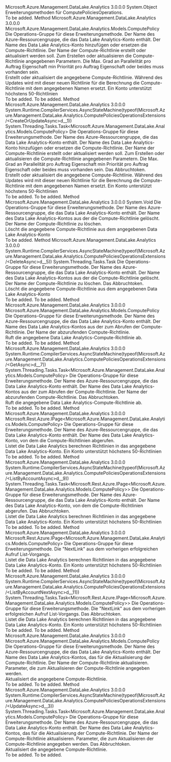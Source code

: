 <Type Name="ComputePoliciesOperationsExtensions" FullName="Microsoft.Azure.Management.DataLake.Analytics.ComputePoliciesOperationsExtensions">
  <TypeSignature Language="C#" Value="public static class ComputePoliciesOperationsExtensions" />
  <TypeSignature Language="ILAsm" Value=".class public auto ansi abstract sealed beforefieldinit ComputePoliciesOperationsExtensions extends System.Object" />
  <TypeSignature Language="DocId" Value="T:Microsoft.Azure.Management.DataLake.Analytics.ComputePoliciesOperationsExtensions" />
  <TypeSignature Language="VB.NET" Value="Public Module ComputePoliciesOperationsExtensions" />
  <TypeSignature Language="F#" Value="type ComputePoliciesOperationsExtensions = class" />
  <AssemblyInfo>
    <AssemblyName>Microsoft.Azure.Management.DataLake.Analytics</AssemblyName>
    <AssemblyVersion>3.0.0.0</AssemblyVersion>
  </AssemblyInfo>
  <Base>
    <BaseTypeName>System.Object</BaseTypeName>
  </Base>
  <Interfaces />
  <Docs>
    <summary>
            Erweiterungsmethoden für ComputePoliciesOperations.
            </summary>
    <remarks>To be added.</remarks>
  </Docs>
  <Members>
    <Member MemberName="CreateOrUpdate">
      <MemberSignature Language="C#" Value="public static Microsoft.Azure.Management.DataLake.Analytics.Models.ComputePolicy CreateOrUpdate (this Microsoft.Azure.Management.DataLake.Analytics.IComputePoliciesOperations operations, string resourceGroupName, string accountName, string computePolicyName, Microsoft.Azure.Management.DataLake.Analytics.Models.ComputePolicyCreateOrUpdateParameters parameters);" />
      <MemberSignature Language="ILAsm" Value=".method public static hidebysig class Microsoft.Azure.Management.DataLake.Analytics.Models.ComputePolicy CreateOrUpdate(class Microsoft.Azure.Management.DataLake.Analytics.IComputePoliciesOperations operations, string resourceGroupName, string accountName, string computePolicyName, class Microsoft.Azure.Management.DataLake.Analytics.Models.ComputePolicyCreateOrUpdateParameters parameters) cil managed" />
      <MemberSignature Language="DocId" Value="M:Microsoft.Azure.Management.DataLake.Analytics.ComputePoliciesOperationsExtensions.CreateOrUpdate(Microsoft.Azure.Management.DataLake.Analytics.IComputePoliciesOperations,System.String,System.String,System.String,Microsoft.Azure.Management.DataLake.Analytics.Models.ComputePolicyCreateOrUpdateParameters)" />
      <MemberSignature Language="VB.NET" Value="&lt;Extension()&gt;&#xA;Public Function CreateOrUpdate (operations As IComputePoliciesOperations, resourceGroupName As String, accountName As String, computePolicyName As String, parameters As ComputePolicyCreateOrUpdateParameters) As ComputePolicy" />
      <MemberSignature Language="F#" Value="static member CreateOrUpdate : Microsoft.Azure.Management.DataLake.Analytics.IComputePoliciesOperations * string * string * string * Microsoft.Azure.Management.DataLake.Analytics.Models.ComputePolicyCreateOrUpdateParameters -&gt; Microsoft.Azure.Management.DataLake.Analytics.Models.ComputePolicy" Usage="Microsoft.Azure.Management.DataLake.Analytics.ComputePoliciesOperationsExtensions.CreateOrUpdate (operations, resourceGroupName, accountName, computePolicyName, parameters)" />
      <MemberType>Method</MemberType>
      <AssemblyInfo>
        <AssemblyName>Microsoft.Azure.Management.DataLake.Analytics</AssemblyName>
        <AssemblyVersion>3.0.0.0</AssemblyVersion>
      </AssemblyInfo>
      <ReturnValue>
        <ReturnType>Microsoft.Azure.Management.DataLake.Analytics.Models.ComputePolicy</ReturnType>
      </ReturnValue>
      <Parameters>
        <Parameter Name="operations" Type="Microsoft.Azure.Management.DataLake.Analytics.IComputePoliciesOperations" RefType="this" />
        <Parameter Name="resourceGroupName" Type="System.String" />
        <Parameter Name="accountName" Type="System.String" />
        <Parameter Name="computePolicyName" Type="System.String" />
        <Parameter Name="parameters" Type="Microsoft.Azure.Management.DataLake.Analytics.Models.ComputePolicyCreateOrUpdateParameters" />
      </Parameters>
      <Docs>
        <param name="operations">
            Die Operations-Gruppe für diese Erweiterungsmethode.
            </param>
        <param name="resourceGroupName">
            Der Name des Azure-Ressourcengruppe, die das Data Lake Analytics-Konto enthält.
            </param>
        <param name="accountName">
            Der Name des Data Lake Analytics-Konto hinzufügen oder ersetzen die Compute-Richtlinie.
            </param>
        <param name="computePolicyName">
            Der Name der Compute-Richtlinie erstellt oder aktualisiert werden soll.
            </param>
        <param name="parameters">
            Zum Erstellen oder aktualisieren die Compute-Richtlinie angegebenen Parametern. Die Max. Grad an Parallelität pro Auftrag Eigenschaft min Priorität pro Auftrag Eigenschaft oder beides muss vorhanden sein.
            </param>
        <summary>
            Erstellt oder aktualisiert die angegebene Compute-Richtlinie. Während des Updates wird mit dieser neuen Richtlinie für die Berechnung die Compute-Richtlinie mit dem angegebenen Namen ersetzt. Ein Konto unterstützt höchstens 50-Richtlinien
            </summary>
        <returns>To be added.</returns>
        <remarks>To be added.</remarks>
      </Docs>
    </Member>
    <Member MemberName="CreateOrUpdateAsync">
      <MemberSignature Language="C#" Value="public static System.Threading.Tasks.Task&lt;Microsoft.Azure.Management.DataLake.Analytics.Models.ComputePolicy&gt; CreateOrUpdateAsync (this Microsoft.Azure.Management.DataLake.Analytics.IComputePoliciesOperations operations, string resourceGroupName, string accountName, string computePolicyName, Microsoft.Azure.Management.DataLake.Analytics.Models.ComputePolicyCreateOrUpdateParameters parameters, System.Threading.CancellationToken cancellationToken = null);" />
      <MemberSignature Language="ILAsm" Value=".method public static hidebysig class System.Threading.Tasks.Task`1&lt;class Microsoft.Azure.Management.DataLake.Analytics.Models.ComputePolicy&gt; CreateOrUpdateAsync(class Microsoft.Azure.Management.DataLake.Analytics.IComputePoliciesOperations operations, string resourceGroupName, string accountName, string computePolicyName, class Microsoft.Azure.Management.DataLake.Analytics.Models.ComputePolicyCreateOrUpdateParameters parameters, valuetype System.Threading.CancellationToken cancellationToken) cil managed" />
      <MemberSignature Language="DocId" Value="M:Microsoft.Azure.Management.DataLake.Analytics.ComputePoliciesOperationsExtensions.CreateOrUpdateAsync(Microsoft.Azure.Management.DataLake.Analytics.IComputePoliciesOperations,System.String,System.String,System.String,Microsoft.Azure.Management.DataLake.Analytics.Models.ComputePolicyCreateOrUpdateParameters,System.Threading.CancellationToken)" />
      <MemberSignature Language="F#" Value="static member CreateOrUpdateAsync : Microsoft.Azure.Management.DataLake.Analytics.IComputePoliciesOperations * string * string * string * Microsoft.Azure.Management.DataLake.Analytics.Models.ComputePolicyCreateOrUpdateParameters * System.Threading.CancellationToken -&gt; System.Threading.Tasks.Task&lt;Microsoft.Azure.Management.DataLake.Analytics.Models.ComputePolicy&gt;" Usage="Microsoft.Azure.Management.DataLake.Analytics.ComputePoliciesOperationsExtensions.CreateOrUpdateAsync (operations, resourceGroupName, accountName, computePolicyName, parameters, cancellationToken)" />
      <MemberType>Method</MemberType>
      <AssemblyInfo>
        <AssemblyName>Microsoft.Azure.Management.DataLake.Analytics</AssemblyName>
        <AssemblyVersion>3.0.0.0</AssemblyVersion>
      </AssemblyInfo>
      <Attributes>
        <Attribute>
          <AttributeName>System.Runtime.CompilerServices.AsyncStateMachine(typeof(Microsoft.Azure.Management.DataLake.Analytics.ComputePoliciesOperationsExtensions/&lt;CreateOrUpdateAsync&gt;d__1))</AttributeName>
        </Attribute>
      </Attributes>
      <ReturnValue>
        <ReturnType>System.Threading.Tasks.Task&lt;Microsoft.Azure.Management.DataLake.Analytics.Models.ComputePolicy&gt;</ReturnType>
      </ReturnValue>
      <Parameters>
        <Parameter Name="operations" Type="Microsoft.Azure.Management.DataLake.Analytics.IComputePoliciesOperations" RefType="this" />
        <Parameter Name="resourceGroupName" Type="System.String" />
        <Parameter Name="accountName" Type="System.String" />
        <Parameter Name="computePolicyName" Type="System.String" />
        <Parameter Name="parameters" Type="Microsoft.Azure.Management.DataLake.Analytics.Models.ComputePolicyCreateOrUpdateParameters" />
        <Parameter Name="cancellationToken" Type="System.Threading.CancellationToken" />
      </Parameters>
      <Docs>
        <param name="operations">
            Die Operations-Gruppe für diese Erweiterungsmethode.
            </param>
        <param name="resourceGroupName">
            Der Name des Azure-Ressourcengruppe, die das Data Lake Analytics-Konto enthält.
            </param>
        <param name="accountName">
            Der Name des Data Lake Analytics-Konto hinzufügen oder ersetzen die Compute-Richtlinie.
            </param>
        <param name="computePolicyName">
            Der Name der Compute-Richtlinie erstellt oder aktualisiert werden soll.
            </param>
        <param name="parameters">
            Zum Erstellen oder aktualisieren die Compute-Richtlinie angegebenen Parametern. Die Max. Grad an Parallelität pro Auftrag Eigenschaft min Priorität pro Auftrag Eigenschaft oder beides muss vorhanden sein.
            </param>
        <param name="cancellationToken">
            Das Abbruchtoken.
            </param>
        <summary>
            Erstellt oder aktualisiert die angegebene Compute-Richtlinie. Während des Updates wird mit dieser neuen Richtlinie für die Berechnung die Compute-Richtlinie mit dem angegebenen Namen ersetzt. Ein Konto unterstützt höchstens 50-Richtlinien
            </summary>
        <returns>To be added.</returns>
        <remarks>To be added.</remarks>
      </Docs>
    </Member>
    <Member MemberName="Delete">
      <MemberSignature Language="C#" Value="public static void Delete (this Microsoft.Azure.Management.DataLake.Analytics.IComputePoliciesOperations operations, string resourceGroupName, string accountName, string computePolicyName);" />
      <MemberSignature Language="ILAsm" Value=".method public static hidebysig void Delete(class Microsoft.Azure.Management.DataLake.Analytics.IComputePoliciesOperations operations, string resourceGroupName, string accountName, string computePolicyName) cil managed" />
      <MemberSignature Language="DocId" Value="M:Microsoft.Azure.Management.DataLake.Analytics.ComputePoliciesOperationsExtensions.Delete(Microsoft.Azure.Management.DataLake.Analytics.IComputePoliciesOperations,System.String,System.String,System.String)" />
      <MemberSignature Language="VB.NET" Value="&lt;Extension()&gt;&#xA;Public Sub Delete (operations As IComputePoliciesOperations, resourceGroupName As String, accountName As String, computePolicyName As String)" />
      <MemberSignature Language="F#" Value="static member Delete : Microsoft.Azure.Management.DataLake.Analytics.IComputePoliciesOperations * string * string * string -&gt; unit" Usage="Microsoft.Azure.Management.DataLake.Analytics.ComputePoliciesOperationsExtensions.Delete (operations, resourceGroupName, accountName, computePolicyName)" />
      <MemberType>Method</MemberType>
      <AssemblyInfo>
        <AssemblyName>Microsoft.Azure.Management.DataLake.Analytics</AssemblyName>
        <AssemblyVersion>3.0.0.0</AssemblyVersion>
      </AssemblyInfo>
      <ReturnValue>
        <ReturnType>System.Void</ReturnType>
      </ReturnValue>
      <Parameters>
        <Parameter Name="operations" Type="Microsoft.Azure.Management.DataLake.Analytics.IComputePoliciesOperations" RefType="this" />
        <Parameter Name="resourceGroupName" Type="System.String" />
        <Parameter Name="accountName" Type="System.String" />
        <Parameter Name="computePolicyName" Type="System.String" />
      </Parameters>
      <Docs>
        <param name="operations">
            Die Operations-Gruppe für diese Erweiterungsmethode.
            </param>
        <param name="resourceGroupName">
            Der Name des Azure-Ressourcengruppe, die das Data Lake Analytics-Konto enthält.
            </param>
        <param name="accountName">
            Der Name des Data Lake Analytics-Kontos aus der die Compute-Richtlinie gelöscht.
            </param>
        <param name="computePolicyName">
            Der Name der Compute-Richtlinie zu löschen.
            </param>
        <summary>
            Löscht die angegebene Compute-Richtlinie aus dem angegebenen Data Lake Analytics-Konto
            </summary>
        <remarks>To be added.</remarks>
      </Docs>
    </Member>
    <Member MemberName="DeleteAsync">
      <MemberSignature Language="C#" Value="public static System.Threading.Tasks.Task DeleteAsync (this Microsoft.Azure.Management.DataLake.Analytics.IComputePoliciesOperations operations, string resourceGroupName, string accountName, string computePolicyName, System.Threading.CancellationToken cancellationToken = null);" />
      <MemberSignature Language="ILAsm" Value=".method public static hidebysig class System.Threading.Tasks.Task DeleteAsync(class Microsoft.Azure.Management.DataLake.Analytics.IComputePoliciesOperations operations, string resourceGroupName, string accountName, string computePolicyName, valuetype System.Threading.CancellationToken cancellationToken) cil managed" />
      <MemberSignature Language="DocId" Value="M:Microsoft.Azure.Management.DataLake.Analytics.ComputePoliciesOperationsExtensions.DeleteAsync(Microsoft.Azure.Management.DataLake.Analytics.IComputePoliciesOperations,System.String,System.String,System.String,System.Threading.CancellationToken)" />
      <MemberSignature Language="F#" Value="static member DeleteAsync : Microsoft.Azure.Management.DataLake.Analytics.IComputePoliciesOperations * string * string * string * System.Threading.CancellationToken -&gt; System.Threading.Tasks.Task" Usage="Microsoft.Azure.Management.DataLake.Analytics.ComputePoliciesOperationsExtensions.DeleteAsync (operations, resourceGroupName, accountName, computePolicyName, cancellationToken)" />
      <MemberType>Method</MemberType>
      <AssemblyInfo>
        <AssemblyName>Microsoft.Azure.Management.DataLake.Analytics</AssemblyName>
        <AssemblyVersion>3.0.0.0</AssemblyVersion>
      </AssemblyInfo>
      <Attributes>
        <Attribute>
          <AttributeName>System.Runtime.CompilerServices.AsyncStateMachine(typeof(Microsoft.Azure.Management.DataLake.Analytics.ComputePoliciesOperationsExtensions/&lt;DeleteAsync&gt;d__5))</AttributeName>
        </Attribute>
      </Attributes>
      <ReturnValue>
        <ReturnType>System.Threading.Tasks.Task</ReturnType>
      </ReturnValue>
      <Parameters>
        <Parameter Name="operations" Type="Microsoft.Azure.Management.DataLake.Analytics.IComputePoliciesOperations" RefType="this" />
        <Parameter Name="resourceGroupName" Type="System.String" />
        <Parameter Name="accountName" Type="System.String" />
        <Parameter Name="computePolicyName" Type="System.String" />
        <Parameter Name="cancellationToken" Type="System.Threading.CancellationToken" />
      </Parameters>
      <Docs>
        <param name="operations">
            Die Operations-Gruppe für diese Erweiterungsmethode.
            </param>
        <param name="resourceGroupName">
            Der Name des Azure-Ressourcengruppe, die das Data Lake Analytics-Konto enthält.
            </param>
        <param name="accountName">
            Der Name des Data Lake Analytics-Kontos aus der die Compute-Richtlinie gelöscht.
            </param>
        <param name="computePolicyName">
            Der Name der Compute-Richtlinie zu löschen.
            </param>
        <param name="cancellationToken">
            Das Abbruchtoken.
            </param>
        <summary>
            Löscht die angegebene Compute-Richtlinie aus dem angegebenen Data Lake Analytics-Konto
            </summary>
        <returns>To be added.</returns>
        <remarks>To be added.</remarks>
      </Docs>
    </Member>
    <Member MemberName="Get">
      <MemberSignature Language="C#" Value="public static Microsoft.Azure.Management.DataLake.Analytics.Models.ComputePolicy Get (this Microsoft.Azure.Management.DataLake.Analytics.IComputePoliciesOperations operations, string resourceGroupName, string accountName, string computePolicyName);" />
      <MemberSignature Language="ILAsm" Value=".method public static hidebysig class Microsoft.Azure.Management.DataLake.Analytics.Models.ComputePolicy Get(class Microsoft.Azure.Management.DataLake.Analytics.IComputePoliciesOperations operations, string resourceGroupName, string accountName, string computePolicyName) cil managed" />
      <MemberSignature Language="DocId" Value="M:Microsoft.Azure.Management.DataLake.Analytics.ComputePoliciesOperationsExtensions.Get(Microsoft.Azure.Management.DataLake.Analytics.IComputePoliciesOperations,System.String,System.String,System.String)" />
      <MemberSignature Language="VB.NET" Value="&lt;Extension()&gt;&#xA;Public Function Get (operations As IComputePoliciesOperations, resourceGroupName As String, accountName As String, computePolicyName As String) As ComputePolicy" />
      <MemberSignature Language="F#" Value="static member Get : Microsoft.Azure.Management.DataLake.Analytics.IComputePoliciesOperations * string * string * string -&gt; Microsoft.Azure.Management.DataLake.Analytics.Models.ComputePolicy" Usage="Microsoft.Azure.Management.DataLake.Analytics.ComputePoliciesOperationsExtensions.Get (operations, resourceGroupName, accountName, computePolicyName)" />
      <MemberType>Method</MemberType>
      <AssemblyInfo>
        <AssemblyName>Microsoft.Azure.Management.DataLake.Analytics</AssemblyName>
        <AssemblyVersion>3.0.0.0</AssemblyVersion>
      </AssemblyInfo>
      <ReturnValue>
        <ReturnType>Microsoft.Azure.Management.DataLake.Analytics.Models.ComputePolicy</ReturnType>
      </ReturnValue>
      <Parameters>
        <Parameter Name="operations" Type="Microsoft.Azure.Management.DataLake.Analytics.IComputePoliciesOperations" RefType="this" />
        <Parameter Name="resourceGroupName" Type="System.String" />
        <Parameter Name="accountName" Type="System.String" />
        <Parameter Name="computePolicyName" Type="System.String" />
      </Parameters>
      <Docs>
        <param name="operations">
            Die Operations-Gruppe für diese Erweiterungsmethode.
            </param>
        <param name="resourceGroupName">
            Der Name des Azure-Ressourcengruppe, die das Data Lake Analytics-Konto enthält.
            </param>
        <param name="accountName">
            Der Name des Data Lake Analytics-Kontos aus der zum Abrufen der Compute-Richtlinie.
            </param>
        <param name="computePolicyName">
            Der Name der abzurufenden Compute-Richtlinie.
            </param>
        <summary>
            Ruft die angegebene Data Lake Analytics-Compute-Richtlinie ab.
            </summary>
        <returns>To be added.</returns>
        <remarks>To be added.</remarks>
      </Docs>
    </Member>
    <Member MemberName="GetAsync">
      <MemberSignature Language="C#" Value="public static System.Threading.Tasks.Task&lt;Microsoft.Azure.Management.DataLake.Analytics.Models.ComputePolicy&gt; GetAsync (this Microsoft.Azure.Management.DataLake.Analytics.IComputePoliciesOperations operations, string resourceGroupName, string accountName, string computePolicyName, System.Threading.CancellationToken cancellationToken = null);" />
      <MemberSignature Language="ILAsm" Value=".method public static hidebysig class System.Threading.Tasks.Task`1&lt;class Microsoft.Azure.Management.DataLake.Analytics.Models.ComputePolicy&gt; GetAsync(class Microsoft.Azure.Management.DataLake.Analytics.IComputePoliciesOperations operations, string resourceGroupName, string accountName, string computePolicyName, valuetype System.Threading.CancellationToken cancellationToken) cil managed" />
      <MemberSignature Language="DocId" Value="M:Microsoft.Azure.Management.DataLake.Analytics.ComputePoliciesOperationsExtensions.GetAsync(Microsoft.Azure.Management.DataLake.Analytics.IComputePoliciesOperations,System.String,System.String,System.String,System.Threading.CancellationToken)" />
      <MemberSignature Language="F#" Value="static member GetAsync : Microsoft.Azure.Management.DataLake.Analytics.IComputePoliciesOperations * string * string * string * System.Threading.CancellationToken -&gt; System.Threading.Tasks.Task&lt;Microsoft.Azure.Management.DataLake.Analytics.Models.ComputePolicy&gt;" Usage="Microsoft.Azure.Management.DataLake.Analytics.ComputePoliciesOperationsExtensions.GetAsync (operations, resourceGroupName, accountName, computePolicyName, cancellationToken)" />
      <MemberType>Method</MemberType>
      <AssemblyInfo>
        <AssemblyName>Microsoft.Azure.Management.DataLake.Analytics</AssemblyName>
        <AssemblyVersion>3.0.0.0</AssemblyVersion>
      </AssemblyInfo>
      <Attributes>
        <Attribute>
          <AttributeName>System.Runtime.CompilerServices.AsyncStateMachine(typeof(Microsoft.Azure.Management.DataLake.Analytics.ComputePoliciesOperationsExtensions/&lt;GetAsync&gt;d__7))</AttributeName>
        </Attribute>
      </Attributes>
      <ReturnValue>
        <ReturnType>System.Threading.Tasks.Task&lt;Microsoft.Azure.Management.DataLake.Analytics.Models.ComputePolicy&gt;</ReturnType>
      </ReturnValue>
      <Parameters>
        <Parameter Name="operations" Type="Microsoft.Azure.Management.DataLake.Analytics.IComputePoliciesOperations" RefType="this" />
        <Parameter Name="resourceGroupName" Type="System.String" />
        <Parameter Name="accountName" Type="System.String" />
        <Parameter Name="computePolicyName" Type="System.String" />
        <Parameter Name="cancellationToken" Type="System.Threading.CancellationToken" />
      </Parameters>
      <Docs>
        <param name="operations">
            Die Operations-Gruppe für diese Erweiterungsmethode.
            </param>
        <param name="resourceGroupName">
            Der Name des Azure-Ressourcengruppe, die das Data Lake Analytics-Konto enthält.
            </param>
        <param name="accountName">
            Der Name des Data Lake Analytics-Kontos aus der zum Abrufen der Compute-Richtlinie.
            </param>
        <param name="computePolicyName">
            Der Name der abzurufenden Compute-Richtlinie.
            </param>
        <param name="cancellationToken">
            Das Abbruchtoken.
            </param>
        <summary>
            Ruft die angegebene Data Lake Analytics-Compute-Richtlinie ab.
            </summary>
        <returns>To be added.</returns>
        <remarks>To be added.</remarks>
      </Docs>
    </Member>
    <Member MemberName="ListByAccount">
      <MemberSignature Language="C#" Value="public static Microsoft.Rest.Azure.IPage&lt;Microsoft.Azure.Management.DataLake.Analytics.Models.ComputePolicy&gt; ListByAccount (this Microsoft.Azure.Management.DataLake.Analytics.IComputePoliciesOperations operations, string resourceGroupName, string accountName);" />
      <MemberSignature Language="ILAsm" Value=".method public static hidebysig class Microsoft.Rest.Azure.IPage`1&lt;class Microsoft.Azure.Management.DataLake.Analytics.Models.ComputePolicy&gt; ListByAccount(class Microsoft.Azure.Management.DataLake.Analytics.IComputePoliciesOperations operations, string resourceGroupName, string accountName) cil managed" />
      <MemberSignature Language="DocId" Value="M:Microsoft.Azure.Management.DataLake.Analytics.ComputePoliciesOperationsExtensions.ListByAccount(Microsoft.Azure.Management.DataLake.Analytics.IComputePoliciesOperations,System.String,System.String)" />
      <MemberSignature Language="VB.NET" Value="&lt;Extension()&gt;&#xA;Public Function ListByAccount (operations As IComputePoliciesOperations, resourceGroupName As String, accountName As String) As IPage(Of ComputePolicy)" />
      <MemberSignature Language="F#" Value="static member ListByAccount : Microsoft.Azure.Management.DataLake.Analytics.IComputePoliciesOperations * string * string -&gt; Microsoft.Rest.Azure.IPage&lt;Microsoft.Azure.Management.DataLake.Analytics.Models.ComputePolicy&gt;" Usage="Microsoft.Azure.Management.DataLake.Analytics.ComputePoliciesOperationsExtensions.ListByAccount (operations, resourceGroupName, accountName)" />
      <MemberType>Method</MemberType>
      <AssemblyInfo>
        <AssemblyName>Microsoft.Azure.Management.DataLake.Analytics</AssemblyName>
        <AssemblyVersion>3.0.0.0</AssemblyVersion>
      </AssemblyInfo>
      <ReturnValue>
        <ReturnType>Microsoft.Rest.Azure.IPage&lt;Microsoft.Azure.Management.DataLake.Analytics.Models.ComputePolicy&gt;</ReturnType>
      </ReturnValue>
      <Parameters>
        <Parameter Name="operations" Type="Microsoft.Azure.Management.DataLake.Analytics.IComputePoliciesOperations" RefType="this" />
        <Parameter Name="resourceGroupName" Type="System.String" />
        <Parameter Name="accountName" Type="System.String" />
      </Parameters>
      <Docs>
        <param name="operations">
            Die Operations-Gruppe für diese Erweiterungsmethode.
            </param>
        <param name="resourceGroupName">
            Der Name des Azure-Ressourcengruppe, die das Data Lake Analytics-Konto enthält.
            </param>
        <param name="accountName">
            Der Name des Data Lake Analytics-Konto, von dem die Compute-Richtlinien abgerufen.
            </param>
        <summary>
            Listet die Data Lake Analytics berechnen Richtlinien in das angegebene Data Lake Analytics-Konto. Ein Konto unterstützt höchstens 50-Richtlinien
            </summary>
        <returns>To be added.</returns>
        <remarks>To be added.</remarks>
      </Docs>
    </Member>
    <Member MemberName="ListByAccountAsync">
      <MemberSignature Language="C#" Value="public static System.Threading.Tasks.Task&lt;Microsoft.Rest.Azure.IPage&lt;Microsoft.Azure.Management.DataLake.Analytics.Models.ComputePolicy&gt;&gt; ListByAccountAsync (this Microsoft.Azure.Management.DataLake.Analytics.IComputePoliciesOperations operations, string resourceGroupName, string accountName, System.Threading.CancellationToken cancellationToken = null);" />
      <MemberSignature Language="ILAsm" Value=".method public static hidebysig class System.Threading.Tasks.Task`1&lt;class Microsoft.Rest.Azure.IPage`1&lt;class Microsoft.Azure.Management.DataLake.Analytics.Models.ComputePolicy&gt;&gt; ListByAccountAsync(class Microsoft.Azure.Management.DataLake.Analytics.IComputePoliciesOperations operations, string resourceGroupName, string accountName, valuetype System.Threading.CancellationToken cancellationToken) cil managed" />
      <MemberSignature Language="DocId" Value="M:Microsoft.Azure.Management.DataLake.Analytics.ComputePoliciesOperationsExtensions.ListByAccountAsync(Microsoft.Azure.Management.DataLake.Analytics.IComputePoliciesOperations,System.String,System.String,System.Threading.CancellationToken)" />
      <MemberSignature Language="F#" Value="static member ListByAccountAsync : Microsoft.Azure.Management.DataLake.Analytics.IComputePoliciesOperations * string * string * System.Threading.CancellationToken -&gt; System.Threading.Tasks.Task&lt;Microsoft.Rest.Azure.IPage&lt;Microsoft.Azure.Management.DataLake.Analytics.Models.ComputePolicy&gt;&gt;" Usage="Microsoft.Azure.Management.DataLake.Analytics.ComputePoliciesOperationsExtensions.ListByAccountAsync (operations, resourceGroupName, accountName, cancellationToken)" />
      <MemberType>Method</MemberType>
      <AssemblyInfo>
        <AssemblyName>Microsoft.Azure.Management.DataLake.Analytics</AssemblyName>
        <AssemblyVersion>3.0.0.0</AssemblyVersion>
      </AssemblyInfo>
      <Attributes>
        <Attribute>
          <AttributeName>System.Runtime.CompilerServices.AsyncStateMachine(typeof(Microsoft.Azure.Management.DataLake.Analytics.ComputePoliciesOperationsExtensions/&lt;ListByAccountAsync&gt;d__9))</AttributeName>
        </Attribute>
      </Attributes>
      <ReturnValue>
        <ReturnType>System.Threading.Tasks.Task&lt;Microsoft.Rest.Azure.IPage&lt;Microsoft.Azure.Management.DataLake.Analytics.Models.ComputePolicy&gt;&gt;</ReturnType>
      </ReturnValue>
      <Parameters>
        <Parameter Name="operations" Type="Microsoft.Azure.Management.DataLake.Analytics.IComputePoliciesOperations" RefType="this" />
        <Parameter Name="resourceGroupName" Type="System.String" />
        <Parameter Name="accountName" Type="System.String" />
        <Parameter Name="cancellationToken" Type="System.Threading.CancellationToken" />
      </Parameters>
      <Docs>
        <param name="operations">
            Die Operations-Gruppe für diese Erweiterungsmethode.
            </param>
        <param name="resourceGroupName">
            Der Name des Azure-Ressourcengruppe, die das Data Lake Analytics-Konto enthält.
            </param>
        <param name="accountName">
            Der Name des Data Lake Analytics-Konto, von dem die Compute-Richtlinien abgerufen.
            </param>
        <param name="cancellationToken">
            Das Abbruchtoken.
            </param>
        <summary>
            Listet die Data Lake Analytics berechnen Richtlinien in das angegebene Data Lake Analytics-Konto. Ein Konto unterstützt höchstens 50-Richtlinien
            </summary>
        <returns>To be added.</returns>
        <remarks>To be added.</remarks>
      </Docs>
    </Member>
    <Member MemberName="ListByAccountNext">
      <MemberSignature Language="C#" Value="public static Microsoft.Rest.Azure.IPage&lt;Microsoft.Azure.Management.DataLake.Analytics.Models.ComputePolicy&gt; ListByAccountNext (this Microsoft.Azure.Management.DataLake.Analytics.IComputePoliciesOperations operations, string nextPageLink);" />
      <MemberSignature Language="ILAsm" Value=".method public static hidebysig class Microsoft.Rest.Azure.IPage`1&lt;class Microsoft.Azure.Management.DataLake.Analytics.Models.ComputePolicy&gt; ListByAccountNext(class Microsoft.Azure.Management.DataLake.Analytics.IComputePoliciesOperations operations, string nextPageLink) cil managed" />
      <MemberSignature Language="DocId" Value="M:Microsoft.Azure.Management.DataLake.Analytics.ComputePoliciesOperationsExtensions.ListByAccountNext(Microsoft.Azure.Management.DataLake.Analytics.IComputePoliciesOperations,System.String)" />
      <MemberSignature Language="VB.NET" Value="&lt;Extension()&gt;&#xA;Public Function ListByAccountNext (operations As IComputePoliciesOperations, nextPageLink As String) As IPage(Of ComputePolicy)" />
      <MemberSignature Language="F#" Value="static member ListByAccountNext : Microsoft.Azure.Management.DataLake.Analytics.IComputePoliciesOperations * string -&gt; Microsoft.Rest.Azure.IPage&lt;Microsoft.Azure.Management.DataLake.Analytics.Models.ComputePolicy&gt;" Usage="Microsoft.Azure.Management.DataLake.Analytics.ComputePoliciesOperationsExtensions.ListByAccountNext (operations, nextPageLink)" />
      <MemberType>Method</MemberType>
      <AssemblyInfo>
        <AssemblyName>Microsoft.Azure.Management.DataLake.Analytics</AssemblyName>
        <AssemblyVersion>3.0.0.0</AssemblyVersion>
      </AssemblyInfo>
      <ReturnValue>
        <ReturnType>Microsoft.Rest.Azure.IPage&lt;Microsoft.Azure.Management.DataLake.Analytics.Models.ComputePolicy&gt;</ReturnType>
      </ReturnValue>
      <Parameters>
        <Parameter Name="operations" Type="Microsoft.Azure.Management.DataLake.Analytics.IComputePoliciesOperations" RefType="this" />
        <Parameter Name="nextPageLink" Type="System.String" />
      </Parameters>
      <Docs>
        <param name="operations">
            Die Operations-Gruppe für diese Erweiterungsmethode.
            </param>
        <param name="nextPageLink">
            Die "NextLink" aus dem vorherigen erfolgreichen Aufruf List-Vorgangs.
            </param>
        <summary>
            Listet die Data Lake Analytics berechnen Richtlinien in das angegebene Data Lake Analytics-Konto. Ein Konto unterstützt höchstens 50-Richtlinien
            </summary>
        <returns>To be added.</returns>
        <remarks>To be added.</remarks>
      </Docs>
    </Member>
    <Member MemberName="ListByAccountNextAsync">
      <MemberSignature Language="C#" Value="public static System.Threading.Tasks.Task&lt;Microsoft.Rest.Azure.IPage&lt;Microsoft.Azure.Management.DataLake.Analytics.Models.ComputePolicy&gt;&gt; ListByAccountNextAsync (this Microsoft.Azure.Management.DataLake.Analytics.IComputePoliciesOperations operations, string nextPageLink, System.Threading.CancellationToken cancellationToken = null);" />
      <MemberSignature Language="ILAsm" Value=".method public static hidebysig class System.Threading.Tasks.Task`1&lt;class Microsoft.Rest.Azure.IPage`1&lt;class Microsoft.Azure.Management.DataLake.Analytics.Models.ComputePolicy&gt;&gt; ListByAccountNextAsync(class Microsoft.Azure.Management.DataLake.Analytics.IComputePoliciesOperations operations, string nextPageLink, valuetype System.Threading.CancellationToken cancellationToken) cil managed" />
      <MemberSignature Language="DocId" Value="M:Microsoft.Azure.Management.DataLake.Analytics.ComputePoliciesOperationsExtensions.ListByAccountNextAsync(Microsoft.Azure.Management.DataLake.Analytics.IComputePoliciesOperations,System.String,System.Threading.CancellationToken)" />
      <MemberSignature Language="F#" Value="static member ListByAccountNextAsync : Microsoft.Azure.Management.DataLake.Analytics.IComputePoliciesOperations * string * System.Threading.CancellationToken -&gt; System.Threading.Tasks.Task&lt;Microsoft.Rest.Azure.IPage&lt;Microsoft.Azure.Management.DataLake.Analytics.Models.ComputePolicy&gt;&gt;" Usage="Microsoft.Azure.Management.DataLake.Analytics.ComputePoliciesOperationsExtensions.ListByAccountNextAsync (operations, nextPageLink, cancellationToken)" />
      <MemberType>Method</MemberType>
      <AssemblyInfo>
        <AssemblyName>Microsoft.Azure.Management.DataLake.Analytics</AssemblyName>
        <AssemblyVersion>3.0.0.0</AssemblyVersion>
      </AssemblyInfo>
      <Attributes>
        <Attribute>
          <AttributeName>System.Runtime.CompilerServices.AsyncStateMachine(typeof(Microsoft.Azure.Management.DataLake.Analytics.ComputePoliciesOperationsExtensions/&lt;ListByAccountNextAsync&gt;d__11))</AttributeName>
        </Attribute>
      </Attributes>
      <ReturnValue>
        <ReturnType>System.Threading.Tasks.Task&lt;Microsoft.Rest.Azure.IPage&lt;Microsoft.Azure.Management.DataLake.Analytics.Models.ComputePolicy&gt;&gt;</ReturnType>
      </ReturnValue>
      <Parameters>
        <Parameter Name="operations" Type="Microsoft.Azure.Management.DataLake.Analytics.IComputePoliciesOperations" RefType="this" />
        <Parameter Name="nextPageLink" Type="System.String" />
        <Parameter Name="cancellationToken" Type="System.Threading.CancellationToken" />
      </Parameters>
      <Docs>
        <param name="operations">
            Die Operations-Gruppe für diese Erweiterungsmethode.
            </param>
        <param name="nextPageLink">
            Die "NextLink" aus dem vorherigen erfolgreichen Aufruf List-Vorgangs.
            </param>
        <param name="cancellationToken">
            Das Abbruchtoken.
            </param>
        <summary>
            Listet die Data Lake Analytics berechnen Richtlinien in das angegebene Data Lake Analytics-Konto. Ein Konto unterstützt höchstens 50-Richtlinien
            </summary>
        <returns>To be added.</returns>
        <remarks>To be added.</remarks>
      </Docs>
    </Member>
    <Member MemberName="Update">
      <MemberSignature Language="C#" Value="public static Microsoft.Azure.Management.DataLake.Analytics.Models.ComputePolicy Update (this Microsoft.Azure.Management.DataLake.Analytics.IComputePoliciesOperations operations, string resourceGroupName, string accountName, string computePolicyName, Microsoft.Azure.Management.DataLake.Analytics.Models.ComputePolicy parameters = null);" />
      <MemberSignature Language="ILAsm" Value=".method public static hidebysig class Microsoft.Azure.Management.DataLake.Analytics.Models.ComputePolicy Update(class Microsoft.Azure.Management.DataLake.Analytics.IComputePoliciesOperations operations, string resourceGroupName, string accountName, string computePolicyName, class Microsoft.Azure.Management.DataLake.Analytics.Models.ComputePolicy parameters) cil managed" />
      <MemberSignature Language="DocId" Value="M:Microsoft.Azure.Management.DataLake.Analytics.ComputePoliciesOperationsExtensions.Update(Microsoft.Azure.Management.DataLake.Analytics.IComputePoliciesOperations,System.String,System.String,System.String,Microsoft.Azure.Management.DataLake.Analytics.Models.ComputePolicy)" />
      <MemberSignature Language="VB.NET" Value="&lt;Extension()&gt;&#xA;Public Function Update (operations As IComputePoliciesOperations, resourceGroupName As String, accountName As String, computePolicyName As String, Optional parameters As ComputePolicy = null) As ComputePolicy" />
      <MemberSignature Language="F#" Value="static member Update : Microsoft.Azure.Management.DataLake.Analytics.IComputePoliciesOperations * string * string * string * Microsoft.Azure.Management.DataLake.Analytics.Models.ComputePolicy -&gt; Microsoft.Azure.Management.DataLake.Analytics.Models.ComputePolicy" Usage="Microsoft.Azure.Management.DataLake.Analytics.ComputePoliciesOperationsExtensions.Update (operations, resourceGroupName, accountName, computePolicyName, parameters)" />
      <MemberType>Method</MemberType>
      <AssemblyInfo>
        <AssemblyName>Microsoft.Azure.Management.DataLake.Analytics</AssemblyName>
        <AssemblyVersion>3.0.0.0</AssemblyVersion>
      </AssemblyInfo>
      <ReturnValue>
        <ReturnType>Microsoft.Azure.Management.DataLake.Analytics.Models.ComputePolicy</ReturnType>
      </ReturnValue>
      <Parameters>
        <Parameter Name="operations" Type="Microsoft.Azure.Management.DataLake.Analytics.IComputePoliciesOperations" RefType="this" />
        <Parameter Name="resourceGroupName" Type="System.String" />
        <Parameter Name="accountName" Type="System.String" />
        <Parameter Name="computePolicyName" Type="System.String" />
        <Parameter Name="parameters" Type="Microsoft.Azure.Management.DataLake.Analytics.Models.ComputePolicy" />
      </Parameters>
      <Docs>
        <param name="operations">
            Die Operations-Gruppe für diese Erweiterungsmethode.
            </param>
        <param name="resourceGroupName">
            Der Name des Azure-Ressourcengruppe, die das Data Lake Analytics-Konto enthält.
            </param>
        <param name="accountName">
            Der Name des Data Lake Analytics-Kontos, das für die Aktualisierung der Compute-Richtlinie.
            </param>
        <param name="computePolicyName">
            Der Name der Compute-Richtlinie aktualisieren.
            </param>
        <param name="parameters">
            Parameter, die zum Aktualisieren der Compute-Richtlinie angegeben werden.
            </param>
        <summary>
            Aktualisiert die angegebene Compute-Richtlinie.
            </summary>
        <returns>To be added.</returns>
        <remarks>To be added.</remarks>
      </Docs>
    </Member>
    <Member MemberName="UpdateAsync">
      <MemberSignature Language="C#" Value="public static System.Threading.Tasks.Task&lt;Microsoft.Azure.Management.DataLake.Analytics.Models.ComputePolicy&gt; UpdateAsync (this Microsoft.Azure.Management.DataLake.Analytics.IComputePoliciesOperations operations, string resourceGroupName, string accountName, string computePolicyName, Microsoft.Azure.Management.DataLake.Analytics.Models.ComputePolicy parameters = null, System.Threading.CancellationToken cancellationToken = null);" />
      <MemberSignature Language="ILAsm" Value=".method public static hidebysig class System.Threading.Tasks.Task`1&lt;class Microsoft.Azure.Management.DataLake.Analytics.Models.ComputePolicy&gt; UpdateAsync(class Microsoft.Azure.Management.DataLake.Analytics.IComputePoliciesOperations operations, string resourceGroupName, string accountName, string computePolicyName, class Microsoft.Azure.Management.DataLake.Analytics.Models.ComputePolicy parameters, valuetype System.Threading.CancellationToken cancellationToken) cil managed" />
      <MemberSignature Language="DocId" Value="M:Microsoft.Azure.Management.DataLake.Analytics.ComputePoliciesOperationsExtensions.UpdateAsync(Microsoft.Azure.Management.DataLake.Analytics.IComputePoliciesOperations,System.String,System.String,System.String,Microsoft.Azure.Management.DataLake.Analytics.Models.ComputePolicy,System.Threading.CancellationToken)" />
      <MemberSignature Language="F#" Value="static member UpdateAsync : Microsoft.Azure.Management.DataLake.Analytics.IComputePoliciesOperations * string * string * string * Microsoft.Azure.Management.DataLake.Analytics.Models.ComputePolicy * System.Threading.CancellationToken -&gt; System.Threading.Tasks.Task&lt;Microsoft.Azure.Management.DataLake.Analytics.Models.ComputePolicy&gt;" Usage="Microsoft.Azure.Management.DataLake.Analytics.ComputePoliciesOperationsExtensions.UpdateAsync (operations, resourceGroupName, accountName, computePolicyName, parameters, cancellationToken)" />
      <MemberType>Method</MemberType>
      <AssemblyInfo>
        <AssemblyName>Microsoft.Azure.Management.DataLake.Analytics</AssemblyName>
        <AssemblyVersion>3.0.0.0</AssemblyVersion>
      </AssemblyInfo>
      <Attributes>
        <Attribute>
          <AttributeName>System.Runtime.CompilerServices.AsyncStateMachine(typeof(Microsoft.Azure.Management.DataLake.Analytics.ComputePoliciesOperationsExtensions/&lt;UpdateAsync&gt;d__3))</AttributeName>
        </Attribute>
      </Attributes>
      <ReturnValue>
        <ReturnType>System.Threading.Tasks.Task&lt;Microsoft.Azure.Management.DataLake.Analytics.Models.ComputePolicy&gt;</ReturnType>
      </ReturnValue>
      <Parameters>
        <Parameter Name="operations" Type="Microsoft.Azure.Management.DataLake.Analytics.IComputePoliciesOperations" RefType="this" />
        <Parameter Name="resourceGroupName" Type="System.String" />
        <Parameter Name="accountName" Type="System.String" />
        <Parameter Name="computePolicyName" Type="System.String" />
        <Parameter Name="parameters" Type="Microsoft.Azure.Management.DataLake.Analytics.Models.ComputePolicy" />
        <Parameter Name="cancellationToken" Type="System.Threading.CancellationToken" />
      </Parameters>
      <Docs>
        <param name="operations">
            Die Operations-Gruppe für diese Erweiterungsmethode.
            </param>
        <param name="resourceGroupName">
            Der Name des Azure-Ressourcengruppe, die das Data Lake Analytics-Konto enthält.
            </param>
        <param name="accountName">
            Der Name des Data Lake Analytics-Kontos, das für die Aktualisierung der Compute-Richtlinie.
            </param>
        <param name="computePolicyName">
            Der Name der Compute-Richtlinie aktualisieren.
            </param>
        <param name="parameters">
            Parameter, die zum Aktualisieren der Compute-Richtlinie angegeben werden.
            </param>
        <param name="cancellationToken">
            Das Abbruchtoken.
            </param>
        <summary>
            Aktualisiert die angegebene Compute-Richtlinie.
            </summary>
        <returns>To be added.</returns>
        <remarks>To be added.</remarks>
      </Docs>
    </Member>
  </Members>
</Type>